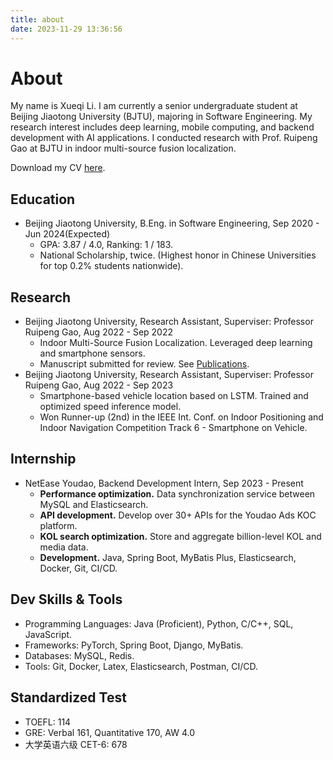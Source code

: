 ```yaml
---
title: about
date: 2023-11-29 13:36:56
---
```

# About

My name is Xueqi Li. I am currently a senior undergraduate student at Beijing Jiaotong University (BJTU), majoring in Software Engineering. My research interest includes deep learning, mobile computing, and backend development with AI applications. I conducted research with Prof. Ruipeng Gao at BJTU in indoor multi-source fusion localization.

Download my CV [here](/download/cv_xueqili.pdf).

## Education
- Beijing Jiaotong University, B.Eng. in Software Engineering, Sep 2020 - Jun 2024(Expected)
  - GPA: 3.87 / 4.0, Ranking: 1 / 183.
  - National Scholarship, twice. (Highest honor in Chinese Universities for top 0.2\% students nationwide).

## Research
- Beijing Jiaotong University, Research Assistant, Superviser: Professor Ruipeng Gao, Aug 2022 - Sep 2022
  - Indoor Multi-Source Fusion Localization. Leveraged deep learning and smartphone sensors.
  - Manuscript submitted for review. See [Publications](/publications).
- Beijing Jiaotong University, Research Assistant, Superviser: Professor Ruipeng Gao, Aug 2022 - Sep 2023
  - Smartphone-based vehicle location based on LSTM. Trained and optimized speed inference model.
  - Won Runner-up (2nd) in the IEEE Int. Conf. on Indoor Positioning and Indoor Navigation Competition Track 6 - Smartphone on Vehicle.

## Internship
- NetEase Youdao, Backend Development Intern, Sep 2023 - Present
  - **Performance optimization.** Data synchronization service between MySQL and Elasticsearch.
  - **API development.** Develop over 30+ APIs for the Youdao Ads KOC platform.
  - **KOL search optimization.** Store and aggregate billion-level KOL and media data.
  - **Development.** Java, Spring Boot, MyBatis Plus, Elasticsearch, Docker, Git, CI/CD.

## Dev Skills & Tools
- Programming Languages: Java (Proficient), Python, C/C++, SQL, JavaScript.
- Frameworks: PyTorch, Spring Boot, Django, MyBatis.
- Databases: MySQL, Redis.
- Tools: Git, Docker, Latex, Elasticsearch, Postman, CI/CD.

## Standardized Test

- TOEFL: 114
- GRE: Verbal 161, Quantitative 170, AW 4.0
- 大学英语六级 CET-6: 678